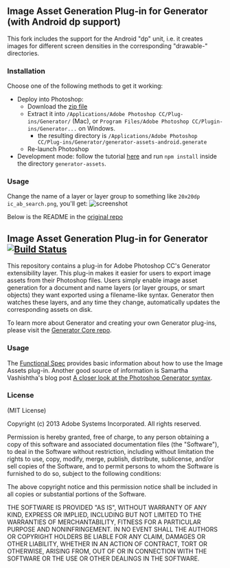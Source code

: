 ## Image Asset Generation Plug-in for Generator (with Android dp support)

This fork includes the support for the Android "dp" unit, i.e. it creates images for different screen densities in the corresponding "drawable-" directories.

### Installation
Choose one of the following methods to get it working:

- Deploy into Photoshop:
  - Download the [zip file](https://github.com/jimulabs/generator-assets/releases/tag/android-1.0.1)
  - Extract it into `/Applications/Adobe Photoshop CC/Plug-ins/Generator/` (Mac), or `Program Files/Adobe Photoshop CC/Plugin-ins/Generator...` on Windows.
    - the resulting directory is `/Applications/Adobe Photoshop CC/Plug-ins/Generator/generator-assets-android.generate`
  - Re-launch Photoshop
- Development mode: follow the tutorial [here](http://tomkrcha.com/?p=3896) and run `npm install` inside the directory `generator-assets`. 

### Usage
Change the name of a layer or layer group to something like `20x20dp ic_ab_search.png`, you'll get:
![screenshot](https://raw.github.com/jimulabs/generator-assets/master/generated_dirs_screenshot.png)

Below is the README in the [original repo](https://github.com/adobe-photoshop/generator-assets)


## Image Asset Generation Plug-in for Generator [![Build Status](https://travis-ci.org/adobe-photoshop/generator-assets.png?branch=master)](https://travis-ci.org/adobe-photoshop/generator-assets)

This repository contains a plug-in for Adobe Photoshop CC's Generator extensibility layer. This plug-in makes it easier for users to export image assets from their Photoshop files. Users simply enable image asset generation for a document and name layers (or layer groups, or smart objects) they want exported using a filename-like syntax. Generator then watches these layers, and any time they change, automatically updates the corresponding assets on disk.

To learn more about Generator and creating your own Generator plug-ins, please visit the [Generator Core repo](https://github.com/adobe-photoshop/generator-core).

### Usage

The [Functional Spec](https://github.com/adobe-photoshop/generator-assets/wiki/Generate-Web-Assets-Functional-Spec)
provides basic information about how to use the Image Assets plug-in.
Another good source of information is Samartha Vashishtha's blog post
[A closer look at the Photoshop Generator syntax](http://blogs.adobe.com/samartha/2013/09/a-closer-look-at-the-photoshop-generator-syntax.html).

### License

(MIT License)

Copyright (c) 2013 Adobe Systems Incorporated. All rights reserved.

Permission is hereby granted, free of charge, to any person obtaining a
copy of this software and associated documentation files (the "Software"),
to deal in the Software without restriction, including without limitation
the rights to use, copy, modify, merge, publish, distribute, sublicense,
and/or sell copies of the Software, and to permit persons to whom the
Software is furnished to do so, subject to the following conditions:

The above copyright notice and this permission notice shall be included in
all copies or substantial portions of the Software.

THE SOFTWARE IS PROVIDED "AS IS", WITHOUT WARRANTY OF ANY KIND, EXPRESS OR
IMPLIED, INCLUDING BUT NOT LIMITED TO THE WARRANTIES OF MERCHANTABILITY,
FITNESS FOR A PARTICULAR PURPOSE AND NONINFRINGEMENT. IN NO EVENT SHALL THE
AUTHORS OR COPYRIGHT HOLDERS BE LIABLE FOR ANY CLAIM, DAMAGES OR OTHER
LIABILITY, WHETHER IN AN ACTION OF CONTRACT, TORT OR OTHERWISE, ARISING
FROM, OUT OF OR IN CONNECTION WITH THE SOFTWARE OR THE USE OR OTHER
DEALINGS IN THE SOFTWARE.
